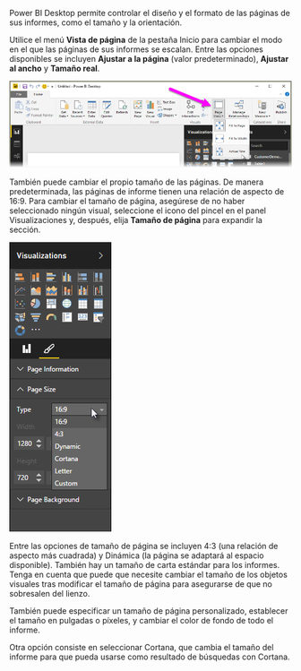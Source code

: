 Power BI Desktop permite controlar el diseño y el formato de las páginas de sus informes, como el tamaño y la orientación.

Utilice el menú **Vista de página** de la pestaña Inicio para cambiar el modo en el que las páginas de sus informes se escalan. Entre las opciones disponibles se incluyen **Ajustar a la página** (valor predeterminado), **Ajustar al ancho** y **Tamaño real**.

![](media/3-11-page-layout-formatting/3-11_1.png)

También puede cambiar el propio tamaño de las páginas. De manera predeterminada, las páginas de informe tienen una relación de aspecto de 16:9. Para cambiar el tamaño de página, asegúrese de no haber seleccionado ningún visual, seleccione el icono del pincel en el panel Visualizaciones y, después, elija **Tamaño de página** para expandir la sección.

![](media/3-11-page-layout-formatting/3-11_2.png)

Entre las opciones de tamaño de página se incluyen 4:3 (una relación de aspecto más cuadrada) y Dinámica (la página se adaptará al espacio disponible). También hay un tamaño de carta estándar para los informes. Tenga en cuenta que puede que necesite cambiar el tamaño de los objetos visuales tras modificar el tamaño de página para asegurarse de que no sobresalen del lienzo.

También puede especificar un tamaño de página personalizado, establecer el tamaño en pulgadas o píxeles, y cambiar el color de fondo de todo el informe.

Otra opción consiste en seleccionar Cortana, que cambia el tamaño del informe para que pueda usarse como resultado de búsquedas con Cortana.

